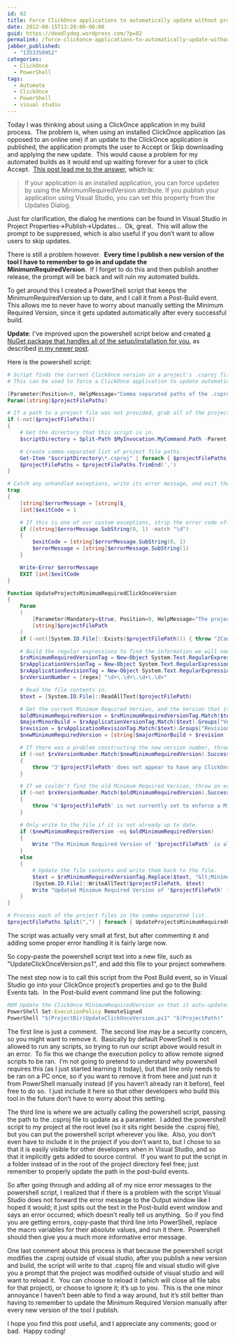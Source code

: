 ```yaml
---
id: 82
title: Force ClickOnce applications to automatically update without prompting user - Automatically update MinimumRequiredVersion using PowerShell
date: 2012-08-15T13:28:00-06:00
guid: https://deadlydog.wordpress.com/?p=82
permalink: /force-clickonce-applications-to-automatically-update-without-prompting-user-automatically-update-minimumrequiredversion-using-powershell/
jabber_published:
  - "1353350952"
categories:
  - ClickOnce
  - PowerShell
tags:
  - Automate
  - ClickOnce
  - PowerShell
  - visual studio
---
```


Today I was thinking about using a ClickOnce application in my build process.  The problem is, when using an installed ClickOnce application (as opposed to an online one) if an update to the ClickOnce application is published, the application prompts the user to Accept or Skip downloading and applying the new update.  This would cause a problem for my automated builds as it would end up waiting forever for a user to click Accept.  [This post lead me to the answer](http://stackoverflow.com/questions/1638066/clickonce-skip-asking-for-update-or-fail-lauch-if-skip-is-selected), which is:

> If your application is an installed application, you can force updates by using the MinimumRequiredVersion attribute. If you publish your application using Visual Studio, you can set this property from the Updates Dialog.

Just for clarification, the dialog he mentions can be found in Visual Studio in Project Properties->Publish->Updates...  Ok, great.  This will allow the prompt to be suppressed, which is also useful if you don’t want to allow users to skip updates.

There is still a problem however.  __Every time I publish a new version of the tool I have to remember to go in and update the MinimumRequiredVersion__.  If I forget to do this and then publish another release, the prompt will be back and will ruin my automated builds.

To get around this I created a PowerShell script that keeps the MinimumRequiredVersion up to date, and I call it from a Post-Build event.  This allows me to never have to worry about manually setting the Minimum Required Version, since it gets updated automatically after every successful build.

__Update__: I've improved upon the powershell script below and created [a NuGet package that handles all of the setup/installation for you](https://nuget.org/packages/AutoUpdateProjectsMinimumRequiredClickOnceVersion), as described [in my newer post](http://dans-blog.azurewebsites.net/?p=175).

Here is the powershell script:

```powershell
# Script finds the current ClickOnce version in a project's .csproj file, and updates the MinimumRequiredVersion to be this same version.
# This can be used to force a ClickOnce application to update automatically without prompting the user.

[Parameter(Position=0, HelpMessage="Comma separated paths of the .csproj files to process")]
Param([string]$projectFilePaths)

# If a path to a project file was not provided, grab all of the project files in the same directory as this script.
if (-not($projectFilePaths))
{
	# Get the directory that this script is in.
	$scriptDirectory = Split-Path $MyInvocation.MyCommand.Path -Parent

	# Create comma-separated list of project file paths.
	Get-Item "$scriptDirectory\*.csproj" | foreach { $projectFilePaths += "$_,"}
	$projectFilePaths = $projectFilePaths.TrimEnd(',')
}

# Catch any unhandled exceptions, write its error message, and exit the process with a non-zero error code to indicate failure.
trap
{
	[string]$errorMessage = [string]$_
	[int]$exitCode = 1

	# If this is one of our custom exceptions, strip the error code off of the front.
	if ([string]$errorMessage.SubString(0, 1) -match "\d")
	{
		$exitCode = [string]$errorMessage.SubString(0, 1)
		$errorMessage = [string]$errorMessage.SubString(1)
	}

	Write-Error $errorMessage
	EXIT [int]$exitCode
}

Function UpdateProjectsMinimumRequiredClickOnceVersion
{
	Param
	(
		[Parameter(Mandatory=$true, Position=0, HelpMessage="The project file (.csproj) to update.")]
		[string]$projectFilePath
	)
	if (-not([System.IO.File]::Exists($projectFilePath))) { throw "2Cannot find project file to update at the path: '$projectFilePath'" }

	# Build the regular expressions to find the information we will need.
	$rxMinimumRequiredVersionTag = New-Object System.Text.RegularExpressions.Regex "\&lt;MinimumRequiredVersion\&gt;(?&lt;Version&gt;.*?)\&lt;/MinimumRequiredVersion\&gt;", SingleLine
	$rxApplicationVersionTag = New-Object System.Text.RegularExpressions.Regex "\&lt;ApplicationVersion\&gt;(?&lt;Version&gt;\d+\.\d+\.\d+\.).*?\&lt;/ApplicationVersion\&gt;", SingleLine
	$rxApplicationRevisionTag = New-Object System.Text.RegularExpressions.Regex "\&lt;ApplicationRevision\&gt;(?&lt;Revision&gt;[0-9]+)\&lt;/ApplicationRevision\&gt;", SingleLine
	$rxVersionNumber = [regex] "\d+\.\d+\.\d+\.\d+"

	# Read the file contents in.
	$text = [System.IO.File]::ReadAllText($projectFilePath)

	# Get the current Minimum Required Version, and the Version that it should be.
	$oldMinimumRequiredVersion = $rxMinimumRequiredVersionTag.Match($text).Groups["Version"].Value
	$majorMinorBuild = $rxApplicationVersionTag.Match($text).Groups["Version"].Value
	$revision = $rxApplicationRevisionTag.Match($text).Groups["Revision"].Value
	$newMinimumRequiredVersion = [string]$majorMinorBuild + $revision

	# If there was a problem constructing the new version number, throw an error.
	if (-not $rxVersionNumber.Match($newMinimumRequiredVersion).Success)
	{
		throw "3'$projectFilePath' does not appear to have any ClickOnce deployment settings in it."
	}

	# If we couldn't find the old Minimum Required Version, throw an error.
	if (-not $rxVersionNumber.Match($oldMinimumRequiredVersion).Success)
	{
		throw "4'$projectFilePath' is not currently set to enforce a MinimumRequiredVersion. To fix this in Visual Studio go to Project Properties-&gt;Publish-&gt;Updates... and check off 'Specify a minimum required version for this application'."
	}

	# Only write to the file if it is not already up to date.
	if ($newMinimumRequiredVersion -eq $oldMinimumRequiredVersion)
	{
		Write "The Minimum Required Version of '$projectFilePath' is already up-to-date on version '$newMinimumRequiredVersion'."
	}
	else
	{
		# Update the file contents and write them back to the file.
		$text = $rxMinimumRequiredVersionTag.Replace($text, "&lt;MinimumRequiredVersion&gt;" + $newMinimumRequiredVersion + "&lt;/MinimumRequiredVersion&gt;")
		[System.IO.File]::WriteAllText($projectFilePath, $text)
		Write "Updated Minimum Required Version of '$projectFilePath' from '$oldMinimumRequiredVersion' to '$newMinimumRequiredVersion'"
	}
}

# Process each of the project files in the comma-separated list.
$projectFilePaths.Split(",") | foreach { UpdateProjectsMinimumRequiredClickOnceVersion $_ }
```

The script was actually very small at first, but after commenting it and adding some proper error handling it is fairly large now.

So copy-paste the powershell script text into a new file, such as "UpdateClickOnceVersion.ps1", and add this file to your project somewhere.

The next step now is to call this script from the Post Build event, so in Visual Studio go into your ClickOnce project’s properties and go to the Build Events tab.  In the Post-build event command line put the following:

```bat
REM Update the ClickOnce MinimumRequiredVersion so that it auto-updates without prompting
PowerShell Set-ExecutionPolicy RemoteSigned
PowerShell "$(ProjectDir)UpdateClickOnceVersion.ps1" "$(ProjectPath)"
```

The first line is just a comment.  The second line may be a security concern, so you might want to remove it.  Basically by default PowerShell is not allowed to run any scripts, so trying to run our script above would result in an error.  To fix this we change the execution policy to allow remote signed scripts to be ran.  I’m not going to pretend to understand why powershell requires this (as I just started learning it today), but that line only needs to be ran on a PC once, so if you want to remove it from here and just run it from PowerShell manually instead (if you haven’t already ran it before), feel free to do so.  I just include it here so that other developers who build this tool in the future don’t have to worry about this setting.

The third line is where we are actually calling the powershell script, passing the path to the .csproj file to update as a parameter.  I added the powershell script to my project at the root level (so it sits right beside the .csproj file), but you can put the powershell script wherever you like.  Also, you don’t even have to include it in the project if you don’t want to, but I chose to so that it is easily visible for other developers when in Visual Studio, and so that it implicitly gets added to source control.  If you want to put the script in a folder instead of in the root of the project directory feel free; just remember to properly update the path in the post-build events.

So after going through and adding all of my nice error messages to the powershell script, I realized that if there is a problem with the script Visual Studio does not forward the error message to the Output window like I hoped it would; it just spits out the text in the Post-build event window and says an error occurred; which doesn’t really tell us anything.  So if you find you are getting errors, copy-paste that third line into PowerShell, replace the macro variables for their absolute values, and run it there.  Powershell should then give you a much more informative error message.

One last comment about this process is that because the powershell script modifies the .csproj outside of visual studio, after you publish a new version and build, the script will write to that .csproj file and visual studio will give you a prompt that the project was modified outside of visual studio and will want to reload it.  You can choose to reload it (which will close all file tabs for that project), or choose to ignore it; it’s up to you.  This is the one minor annoyance I haven’t been able to find a way around, but it’s still better than having to remember to update the Minimum Required Version manually after every new version of the tool I publish.

I hope you find this post useful, and I appreciate any comments; good or bad.  Happy coding!
